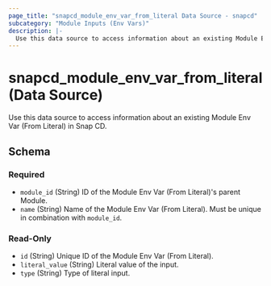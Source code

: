 ```yaml
---
page_title: "snapcd_module_env_var_from_literal Data Source - snapcd"
subcategory: "Module Inputs (Env Vars)"
description: |-
  Use this data source to access information about an existing Module Env Var (From Literal) in Snap CD.
---
```


# snapcd_module_env_var_from_literal (Data Source)

Use this data source to access information about an existing Module Env Var (From Literal) in Snap CD.




<!-- schema generated by tfplugindocs -->
## Schema

### Required

- `module_id` (String) ID of the Module Env Var (From Literal)'s parent Module.
- `name` (String) Name of the Module Env Var (From Literal).  Must be unique in combination with `module_id`.

### Read-Only

- `id` (String) Unique ID of the Module Env Var (From Literal).
- `literal_value` (String) Literal value of the input.
- `type` (String) Type of literal input.
